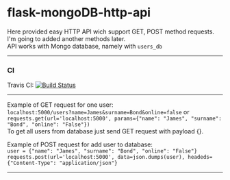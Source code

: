 # flask-mongoDB-http-api

Here provided easy HTTP API wich support GET, POST method requests. I'm going to added another methods later. <br>
API works with Mongo database, namely with `users_db` <br>

----
### CI <br>
Travis CI: [![Build Status](https://travis-ci.org/SergeyMoroz0703/flask-mongoDB-http-api.svg?branch=master)](https://travis-ci.org/SergeyMoroz0703/flask-mongoDB-http-api) <br>

----
Example of GET request for one user: <br> `localhost:5000/users?name=James&surname=Bond&online=false` or <br>
`requests.get(url='localhost:5000', params={"name": "James", "surname": "Bond", "online": "False"})` <br>
To get all users from database just send GET request with payload {}. <br>

Example of POST request for add user to database: <br>
`user = {"name": "James", "surname": "Bond", "online": "False"}` <br>
`requests.post(url='localhost:5000', data=json.dumps(user), headeds={"Content-Type": "application/json"}`

----
